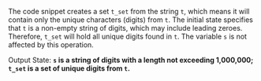 The code snippet creates a set `t_set` from the string `t`, which means it will contain only the unique characters (digits) from `t`. The initial state specifies that `t` is a non-empty string of digits, which may include leading zeroes. Therefore, `t_set` will hold all unique digits found in `t`. The variable `s` is not affected by this operation.

Output State: **`s` is a string of digits with a length not exceeding 1,000,000; `t_set` is a set of unique digits from `t`.**